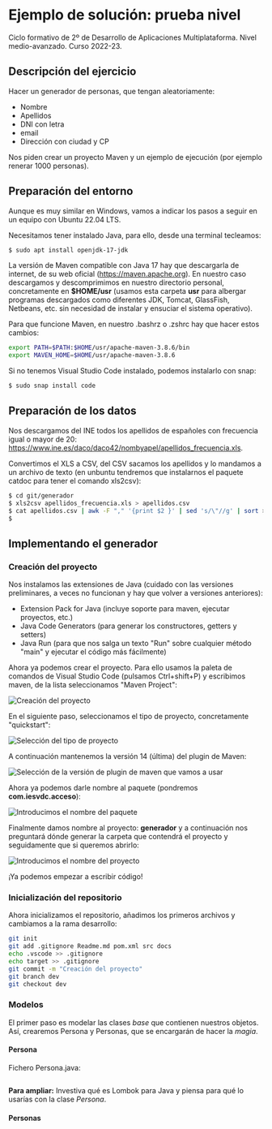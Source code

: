 # Ejemplo de solución: prueba nivel

Ciclo formativo de 2º de Desarrollo de Aplicaciones Multiplataforma.
Nivel medio-avanzado.
Curso 2022-23.

## Descripción del ejercicio

Hacer un generador de personas, que tengan aleatoriamente:

* Nombre
* Apellidos
* DNI con letra
* email
* Dirección con ciudad y CP

Nos piden crear un proyecto Maven y un ejemplo de ejecución (por ejemplo renerar 1000 personas).

## Preparación del entorno

Aunque es muy similar en Windows, vamos a indicar los pasos a seguir en un equipo con Ubuntu 22.04 LTS.

Necesitamos tener instalado Java, para ello, desde una terminal tecleamos:

```bash
$ sudo apt install openjdk-17-jdk
```

La versión de Maven compatible con Java 17 hay que descargarla de internet, de su web oficial (<https://maven.apache.org>). En nuestro caso descargamos y descomprimimos en nuestro directorio personal, concretamente en **$HOME/usr** (usamos esta carpeta **usr** para albergar programas descargados como diferentes JDK, Tomcat, GlassFish, Netbeans, etc. sin necesidad de instalar y ensuciar el sistema operativo).

Para que funcione Maven, en nuestro .bashrz o .zshrc hay que hacer estos cambios:

```bash
export PATH=$PATH:$HOME/usr/apache-maven-3.8.6/bin
export MAVEN_HOME=$HOME/usr/apache-maven-3.8.6
```

Si no tenemos Visual Studio Code instalado, podemos instalarlo con snap:

```bash
$ sudo snap install code
```

## Preparación de los datos

Nos descargamos del INE todos los apellidos de españoles con frecuencia igual o mayor de 20: <https://www.ine.es/daco/daco42/nombyapel/apellidos_frecuencia.xls>.

Convertimos el XLS a CSV, del CSV sacamos los apellidos y lo mandamos a un archivo de texto (en unbuntu tendremos que instalarnos el paquete catdoc para tener el comando xls2csv):

```bash
$ cd git/generador
$ xls2csv apellidos_frecuencia.xls > apellidos.csv 
$ cat apellidos.csv | awk -F "," '{print $2 }' | sed 's/\"//g' | sort > apellidos.txt
$ 
```

## Implementando el generador

### Creación del proyecto

Nos instalamos las extensiones de Java (cuidado con las versiones preliminares, a veces no funcionan y hay que volver a versiones anteriores):

* Extension Pack for Java (incluye soporte para maven, ejecutar proyectos, etc.)
* Java Code Generators (para generar los constructores, getters y setters)
* Java Run (para que nos salga un texto "Run" sobre cualquier método "main" y ejecutar el código más fácilmente)

Ahora ya podemos crear el proyecto. Para ello usamos la paleta de comandos de Visual Studio Code (pulsamos Ctrl+shift+P) y escribimos maven, de la lista seleccionamos "Maven Project":

![Creación del proyecto](docs/01-crearProyecto.png)

En el siguiente paso, seleccionamos el tipo de proyecto, concretamente "quickstart":

![Selección del tipo de proyecto](docs/02-seleccionTipoProyecto.png)

A continuación mantenemos la versión 14 (última) del plugin de Maven:

![Selección de la versión de plugin de maven que vamos a usar](docs/03-versionMaven.png)

Ahora ya podemos darle nombre al paquete (pondremos **com.iesvdc.acceso**):

![Introducimos el nombre del paquete](docs/04-paquete.png)

Finalmente damos nombre al proyecto: **generador** y a continuación nos preguntará dónde generar la carpeta que contendrá el proyecto y seguidamente que si queremos abrirlo:

![Introducimos el nombre del proyecto](docs/05-proyecto.png)

¡Ya podemos empezar a escribir código!

### Inicialización del repositorio

Ahora inicializamos el repositorio, añadimos los primeros archivos y cambiamos a la rama desarrollo:

```bash
git init
git add .gitignore Readme.md pom.xml src docs
echo .vscode >> .gitignore
echo target >> .gitignore
git commit -m "Creación del proyecto"
git branch dev
git checkout dev
```

### Modelos

El primer paso es modelar las clases *base* que contienen nuestros objetos. Así, crearemos Persona y Personas, que se encargarán de hacer la *magia*.
#### Persona

Fichero Persona.java:

```java:src/main/java/com/iesvdc/acceso/modelos/Persona.java

```

**Para ampliar:** Investiva qué es Lombok para Java y piensa para qué lo usarías con la clase *Persona*.
#### Personas

